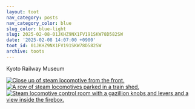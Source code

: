 ```yaml
---
layout: toot
nav_category: posts
nav_category_color: blue
slug_color: blue-light
slug: 2025-02-08-01JKHZ9NX1FV191SKW78D582SW
date: '2025-02-08 14:07:00 +0900'
toot_id: 01JKHZ9NX1FV191SKW78D582SW
archive: toots
---
```

<p>Kyoto Railway Museum</p>
<div class='gallery'><div><a href='https://gts.invisibleparade.com/fileserver/01GH6B64M32N9Y4742YPSN8KAY/attachment/original/01JKHZ577BSJ9ZSNR4WFT75CXP.jpeg'><img src='https://gts.invisibleparade.com/fileserver/01GH6B64M32N9Y4742YPSN8KAY/attachment/small/01JKHZ577BSJ9ZSNR4WFT75CXP.jpeg' title='Close up of steam locomotive from the front.'/></a></div><div><a href='https://gts.invisibleparade.com/fileserver/01GH6B64M32N9Y4742YPSN8KAY/attachment/original/01JKHZ57M6RA1FPT4YADKJ6YAF.jpeg'><img src='https://gts.invisibleparade.com/fileserver/01GH6B64M32N9Y4742YPSN8KAY/attachment/small/01JKHZ57M6RA1FPT4YADKJ6YAF.jpeg' title='A row of steam locomotives parked in a train shed.'/></a></div><div><a href='https://gts.invisibleparade.com/fileserver/01GH6B64M32N9Y4742YPSN8KAY/attachment/original/01JKHZ582QA6YV8XGFRJ7453KH.jpeg'><img src='https://gts.invisibleparade.com/fileserver/01GH6B64M32N9Y4742YPSN8KAY/attachment/small/01JKHZ582QA6YV8XGFRJ7453KH.jpeg' title='Steam locomotive control room with a gazillion knobs and levers and a view inside the firebox.'/></a></div></div>
